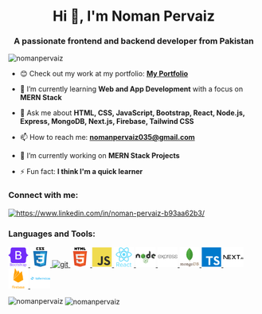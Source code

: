 <h1 align="center">Hi 👋, I'm Noman Pervaiz</h1>
<h3 align="center">A passionate frontend and backend developer from Pakistan</h3>

<p align="left"> <img src="https://komarev.com/ghpvc/?username=nomanpervaiz&label=Profile%20views&color=0e75b6&style=flat" alt="nomanpervaiz" /> </p>

- 😊 Check out my work at my portfolio: **[My Portfolio](https://nomanpervaiz.vercel.app)**

- 🌱 I’m currently learning **Web and App Development** with a focus on **MERN Stack**

- 💬 Ask me about **HTML, CSS, JavaScript, Bootstrap, React, Node.js, Express, MongoDB, Next.js, Firebase, Tailwind CSS**

- 📫 How to reach me: **nomanpervaiz035@gmail.com**

- 🔭 I’m currently working on **MERN Stack Projects**

- ⚡ Fun fact: **I think I'm a quick learner**

<h3 align="left">Connect with me:</h3>
<p align="left">
<a href="https://linkedin.com/in/noman-pervaiz-b93aa62b3/" target="blank"><img align="center" src="https://raw.githubusercontent.com/rahuldkjain/github-profile-readme-generator/master/src/images/icons/Social/linked-in-alt.svg" alt="https://www.linkedin.com/in/noman-pervaiz-b93aa62b3/" height="30" width="40" /></a>
</p>

<h3 align="left">Languages and Tools:</h3>
<p align="left"> 
  <a href="https://getbootstrap.com" target="_blank" rel="noreferrer"> <img src="https://raw.githubusercontent.com/devicons/devicon/master/icons/bootstrap/bootstrap-plain-wordmark.svg" alt="bootstrap" width="40" height="40"/> </a>
  <a href="https://www.w3schools.com/css/" target="_blank" rel="noreferrer"> <img src="https://raw.githubusercontent.com/devicons/devicon/master/icons/css3/css3-original-wordmark.svg" alt="css3" width="40" height="40"/> </a>
  <a href="https://git-scm.com/" target="_blank" rel="noreferrer"> <img src="https://www.vectorlogo.zone/logos/git-scm/git-scm-icon.svg" alt="git" width="40" height="40"/> </a>
  <a href="https://www.w3.org/html/" target="_blank" rel="noreferrer"> <img src="https://raw.githubusercontent.com/devicons/devicon/master/icons/html5/html5-original-wordmark.svg" alt="html5" width="40" height="40"/> </a>
  <a href="https://developer.mozilla.org/en-US/docs/Web/JavaScript" target="_blank" rel="noreferrer"> <img src="https://raw.githubusercontent.com/devicons/devicon/master/icons/javascript/javascript-original.svg" alt="javascript" width="40" height="40"/> </a>
  <a href="https://reactjs.org/" target="_blank" rel="noreferrer"> <img src="https://raw.githubusercontent.com/devicons/devicon/master/icons/react/react-original-wordmark.svg" alt="react" width="40" height="40"/> </a>
  <a href="https://nodejs.org/" target="_blank" rel="noreferrer"> <img src="https://raw.githubusercontent.com/devicons/devicon/master/icons/nodejs/nodejs-original-wordmark.svg" alt="nodejs" width="40" height="40"/> </a>
  <a href="https://expressjs.com/" target="_blank" rel="noreferrer"> <img src="https://raw.githubusercontent.com/devicons/devicon/master/icons/express/express-original-wordmark.svg" alt="express" width="40" height="40"/> </a>
  <a href="https://www.mongodb.com/" target="_blank" rel="noreferrer"> <img src="https://raw.githubusercontent.com/devicons/devicon/master/icons/mongodb/mongodb-original-wordmark.svg" alt="mongodb" width="40" height="40"/> </a>
  <a href="https://www.typescriptlang.org/" target="_blank" rel="noreferrer"> <img src="https://raw.githubusercontent.com/devicons/devicon/master/icons/typescript/typescript-original.svg" alt="typescript" width="40" height="40"/> </a>
  <a href="https://nextjs.org/" target="_blank" rel="noreferrer"> <img src="https://raw.githubusercontent.com/devicons/devicon/master/icons/nextjs/nextjs-original-wordmark.svg" alt="nextjs" width="40" height="40"/> </a>
  <a href="https://firebase.google.com/" target="_blank" rel="noreferrer"> <img src="https://raw.githubusercontent.com/devicons/devicon/master/icons/firebase/firebase-plain-wordmark.svg" alt="firebase" width="40" height="40"/> </a>
  <a href="https://tailwindcss.com/" target="_blank" rel="noreferrer"> <img src="https://raw.githubusercontent.com/devicons/devicon/master/icons/tailwindcss/tailwindcss-plain-wordmark.svg" alt="tailwind" width="40" height="40"/> </a>
</p>

<p><img align="left" src="https://github-readme-stats.vercel.app/api/top-langs?username=nomanpervaiz&show_icons=true&locale=en&layout=compact" alt="nomanpervaiz" /></p>

<p>&nbsp;<img align="center" src="https://github-readme-stats.vercel.app/api?username=nomanpervaiz&show_icons=true&locale=en" alt="nomanpervaiz" /></p>


